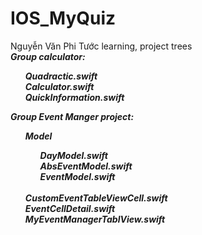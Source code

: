 # IOS_MyQuiz
Nguyễn Văn Phi Tước learning, project trees <br>
<b><i> Group calculator: <i><b> 
<ul> 
  <i>Quadractic.swift</i><br> 
  <i>Calculator.swift</i><br> 
  <i>QuickInformation.swift</i><br>
</ul>
<b><i> Group Event Manger project: <i><b>
<ul> 
  <i>Model
    <ul> 
      <i>DayModel.swift</i><br> 
      <i>AbsEventModel.swift</i><br> 
      <i>EventModel.swift</i><br> 
    </ul>
  </i><br>
  <i>CustomEventTableViewCell.swift</i><br> 
  <i>EventCellDetail.swift</i><br>
  <i>MyEventManagerTablView.swift</i><br>
</ul>
